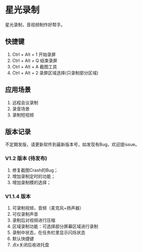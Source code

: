 # 星光录制
星光录制，音视频制作好帮手。

## 快捷键
1. Ctrl + Alt + 1 开始录屏  
2. Ctrl + Alt + Q 结束录屏  
3. Ctrl + Alt + A 截图工具  
4. Ctrl + Alt + 2 录屏区域选择(只录制部分区域)  

## 应用场景
1. 远程会议录制  
2. 录音场景  
3. 录制短视频  


## 版本记录
不定期发版，请更新软件到最新版本号，如发现有Bug，欢迎提issue。

### V1.2 版本 (待发布)
1. 修复截图Crash的Bug；  
2. 增加录制定时的功能；  
3. 增加录制模的选择；  

### V1.1.4 版本
1. 可录制视频，音频（麦克风+扬声器）  
2. 可仅录制声音  
3. 录制后对视频进行压缩  
4. 区域录制功能：可选择部分屏幕区域进行录制  
5. 录制中状态，在任务栏里显示闪烁状态  
6. 默认快捷键  
7. 点x关闭后收进托盘  
